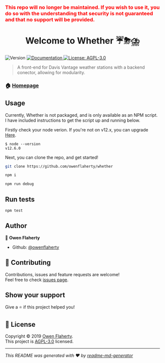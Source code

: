 <h3 style="color:red;">This repo will no longer be maintained. If you wish to use it, you do so with the understanding that security is not guaranteed and that no support will be provided.</h3>

<h1 align="center">Welcome to Whether ☔⛈⛈️️</h1>
<p>
  <img alt="Version" src="https://img.shields.io/badge/version-0.1.0-blue.svg?cacheSeconds=2592000" />
  <a href="https://github.com/owenflaherty/whether/wiki">
    <img alt="Documentation" src="https://img.shields.io/badge/documentation-yes-brightgreen.svg" target="_blank" />
  </a>
  <a href="https://opensource.org/licenses/AGPL-3.0">
    <img alt="License: AGPL-3.0" src="https://img.shields.io/badge/License-AGPL-3.0-yellow.svg" target="_blank" />
  </a>
</p>

> A front-end for Davis Vantage weather stations with a backend conector, allowing for modularity.

### 🏠 [Homepage](https://github.com/owenflaherty/whether)

## Usage

Currently, Whether is not packaged, and is only available as an NPM script. I have included instructions to get the script up and running below.

Firstly check your node verion. If you're not on v12.x, you can upgrade [Here](https://nodejs.org/en/download/).
```
$ node --version
v12.6.0
```

Next, you can clone the repo, and get started!
```sh
git clone https://github.com/owenflaherty/whether

npm i

npm run debug
```

## Run tests

```sh
npm test
```

## Author

👤 **Owen Flaherty**

* Github: [@owenflaherty](https://github.com/owenflaherty)

## 🤝 Contributing

Contributions, issues and feature requests are welcome!<br />Feel free to check [issues page](https://github.com/owenflaherty/whether/issues).

## Show your support

Give a ⭐️ if this project helped you!

## 📝 License

Copyright © 2019 [Owen Flaherty](https://github.com/owenflaherty).<br />
This project is [AGPL-3.0](https://opensource.org/licenses/AGPL-3.0) licensed.

***
_This README was generated with ❤️ by [readme-md-generator](https://github.com/kefranabg/readme-md-generator)_

